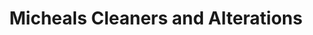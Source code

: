 ---
title: "Micheals Cleaners and Alterations"
url: /campbell/micheals-cleaners-and-alterations/
shop: Wäscherei
---